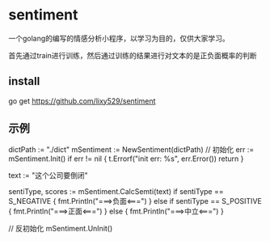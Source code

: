 sentiment
======

一个golang的编写的情感分析小程序，以学习为目的，仅供大家学习。

首先通过train进行训练，然后通过训练的结果进行对文本的是正负面概率的判断

install
-------

go get https://github.com/lixy529/sentiment


示例
-------
dictPath := "./dict"
mSentiment := NewSentiment(dictPath)
// 初始化
err := mSentiment.Init()
if err != nil {
    t.Errorf("init err: %s", err.Error())
    return
}

text := "这个公司要倒闭"

sentiType, scores := mSentiment.CalcSemti(text)
if sentiType == S_NEGATIVE {
    fmt.Println("===>负面<===")
} else if sentiType == S_POSITIVE {
    fmt.Println("===>正面<===")
} else {
    fmt.Println("===>中立<===")
}

// 反初始化
mSentiment.UnInit()